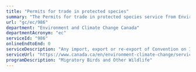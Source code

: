 ```yaml
---
title: "Permits for trade in protected species"
summary: "The Permits for trade in protected species service from Environment and Climate Change Canada is not available end-to-end online, according to the GC Service Inventory."
url: "gc/ec/986"
department: "Environment and Climate Change Canada"
departmentAcronym: "ec"
serviceId: "986"
onlineEndtoEnd: 0
serviceDescription: "Any import, export or re-export of Convention on International Trade in Endangered Species of Wild Fauna and Flora (CITES)-listed species has to be authorized through a permitting system.  Environment and Climate Change Canada and its partners are responsible for issuing CITES permits and certificates. A specimen of CITES-listed species may be imported or exported (or re-exported) only if the appropriate permit or certificate has been obtained and presented for clearance at the port of entry or port of exit."
serviceUrl: "https://www.canada.ca/en/environment-climate-change/services/convention-international-trade-endangered-species/permits.html"
programDescription: "Migratory Birds and Other Wildlife"
---
```

